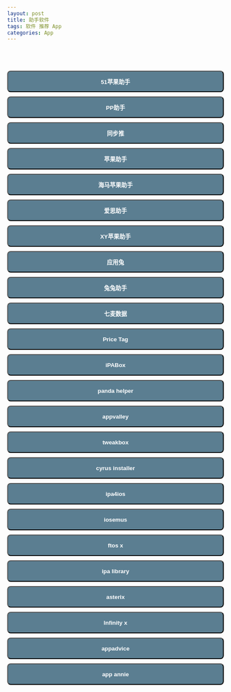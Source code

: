 ```yaml
---
layout: post
title: 助手软件
tags: 软件 推荐 App
categories: App
---
```


<style>@font-face{font-family:uc-nexus-iconfont;src:url(chrome-extension://pogijhnlcfmcppgimcaccdkmbedjkmhi/res/font_9qmmi8b8jsxxbt9.woff) format('woff'),url(chrome-extension://pogijhnlcfmcppgimcaccdkmbedjkmhi/res/font_9qmmi8b8jsxxbt9.ttf) format('truetype')}</style>
<style type="text/css">button {
background-color: #5B7E91;
  color: white;
font-weight: bold;
height: 50px;
width: 100%;

margin-top: 10px;
border-radius:8px
}
.STYLE1 {
color: #fcfafa;
font-weight: bold;
}
.STYLE2 {color: #ea2b2a}
.red{background-color: #ea2b2a; }
</style>

<body>
<div class="page-group">
 <div class="page page-current">
  <header class="bar bar-nav">
  </header>
  <div class="content">
   <div class="list-block">
   </div>
   <div class="content-block">
    <div style="text-align: center;color:#cc0033;">
    </div>
    <a href="http://h5.51pgzs.com"> <button onclick="window.location.href">51苹果助手</button> </a>
    <a href="https://wap.25pp.com"> <button onclick="window.location.href">PP助手</button> </a>
    <a href="http://tui.tongbu.com/m/"> <button onclick="window.location.href">同步推</button> </a>
    <a href="http://zs.91.com/m2/pgzs.html"> <button onclick="window.location.href">苹果助手</button> </a>
    <a href="http://www.haima.me/iphone.html"> <button onclick="window.location.href">海马苹果助手</button> </a>
    <a href="https://m.i4.cn"> <button onclick="window.location.href">爱思助手</button> </a>
    <a href="http://tg.xyzs.com/dt/iphone.php"> <button onclick="window.location.href">XY苹果助手</button> </a>
    <a href="https://m.itools.cn"> <button onclick="window.location.href">应用兔</button> </a>
    <a href="http://www.tutuapp.com/index.php?r=site/mobileTutu2&t=ios&tab=zhengban"> <button onclick="window.location.href">兔兔助手</button> </a>
    <a href="https://itunes.apple.com/cn/app/%E4%B8%83%E9%BA%A6%E6%95%B0%E6%8D%AE/id1175302806?mt=8"> <button onclick="window.location.href">七麦数据</button> </a>
    <a href="https://itunes.apple.com/cn/app/price-tag-%E5%8F%91%E7%8E%B0%E5%A5%BD%E5%BA%94%E7%94%A8/id1166819590?mt=8"> <button onclick="window.location.href">Price Tag</button> </a>
    <a href="https://ipabox.store/home.html"> <button onclick="window.location.href">iPABox</button> </a>
    <a href="http://m.pandahelp.vip/regular"> <button onclick="window.location.href">panda helper</button> </a>
    <a href="https://appvalley.vip"> <button onclick="window.location.href">appvalley</button> </a>
    <a href="https://www.tweakboxapp.com"> <button onclick="window.location.href">tweakbox</button> </a>
    <a href="https://cyrusinstaller.com/#download"> <button onclick="window.location.href">cyrus installer</button> </a>
    <a href="https://www.ipa4ios.com/installer.html"> <button onclick="window.location.href">ipa4ios</button> </a>
    <a href="http://iosem.us/#"> <button onclick="window.location.href">iosemus</button> </a>
    <a href="https://ftios.vn/install/"> <button onclick="window.location.href">ftos x</button> </a>
    <a href="https://ipalibrary.org"> <button onclick="window.location.href">ipa library</button> </a>
    <a href="https://www.asterixinstaller.com"> <button onclick="window.location.href">asterix</button> </a>
    <a href="https://rink.hockeyapp.net/apps/5f324e8372d64a2bb73e32c917eea787?loading=false&secret="> <button onclick="window.location.href">lnfinity x</button> </a>
    <a href="https://itunes.apple.com/cn/app/apps-gone-free-%E6%AF%8F%E6%97%A5%E6%9C%80%E4%BD%B3apps/id470693788?mt=8"> <button onclick="window.location.href">appadvice</button> </a>
    <a href="https://itunes.apple.com/cn/app/app-annie/id660004961?mt=8"> <button onclick="window.location.href">app annie</button> </a>

   </div>
  </div>
 </div>
</div>
</body>
